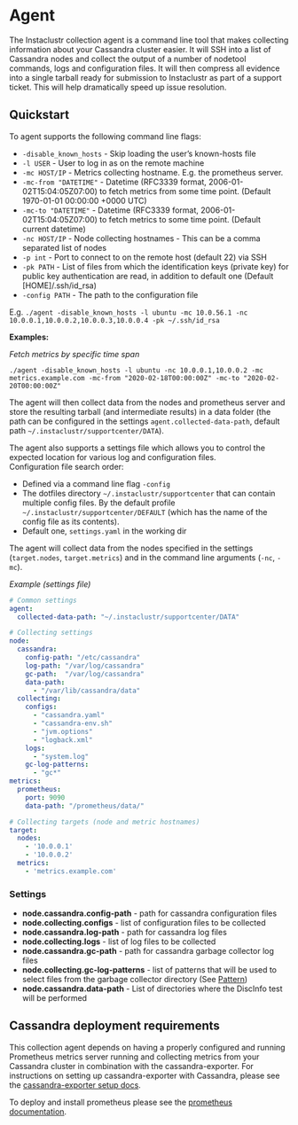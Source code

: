 # Agent
The Instaclustr collection agent is a command line tool that makes collecting information about your Cassandra cluster easier. It will SSH into a list of Cassandra nodes and collect the output of a number of nodetool commands, logs and configuration files. It will then compress all evidence into a single tarball ready for submission to Instaclustr as part of a support ticket. This will help dramatically speed up issue resolution.

## Quickstart
To agent supports the following command line flags:

* `-disable_known_hosts` - Skip loading the user’s known-hosts file
* `-l USER` - User to log in as on the remote machine
* `-mc HOST/IP` - Metrics collecting hostname. E.g. the prometheus server.
* `-mc-from "DATETIME"` - Datetime (RFC3339 format, 2006-01-02T15:04:05Z07:00) to fetch metrics from some time point. (Default 1970-01-01 00:00:00 +0000 UTC)
* `-mc-to "DATETIME"` - Datetime (RFC3339 format, 2006-01-02T15:04:05Z07:00) to fetch metrics to some time point. (Default current datetime)
* `-nc HOST/IP` - Node collecting hostnames - This can be a comma separated list of nodes
* `-p int` - Port to connect to on the remote host (default 22) via SSH
* `-pk PATH` - List of files from which the identification keys (private key) for public key authentication are read, in addition to default one (Default [HOME]/.ssh/id_rsa)
* `-config PATH` - The path to the configuration file

E.g. `./agent -disable_known_hosts -l ubuntu -mc 10.0.56.1 -nc 10.0.0.1,10.0.0.2,10.0.0.3,10.0.0.4 -pk ~/.ssh/id_rsa`

**Examples:**

_Fetch metrics by specific time span_
```shell script
./agent -disable_known_hosts -l ubuntu -nc 10.0.0.1,10.0.0.2 -mc metrics.example.com -mc-from "2020-02-18T00:00:00Z" -mc-to "2020-02-20T00:00:00Z"
```


The agent will then collect data from the nodes and prometheus server and store the resulting tarball (and intermediate results) in a data folder (the path can be configured in the settings `agent.collected-data-path`, default path `~/.instaclustr/supportcenter/DATA`).

The agent also supports a settings file which allows you to control the expected location for various log and 
configuration files.  
Configuration file search order:
* Defined via a command line flag `-config`
* The dotfiles directory `~/.instaclustr/supportcenter` that can contain multiple config files. By the default profile `~/.instaclustr/supportcenter/DEFAULT` (which has the name of the config file as its contents).
* Default one, `settings.yaml` in the working dir

The agent will collect data from the nodes specified in the settings (`target.nodes`, `target.metrics`) and in the command line arguments (`-nc`, `-mc`).

_Example (settings file)_
```yaml
# Common settings
agent:
  collected-data-path: "~/.instaclustr/supportcenter/DATA"

# Collecting settings
node:
  cassandra:
    config-path: "/etc/cassandra"
    log-path: "/var/log/cassandra"
    gc-path:  "/var/log/cassandra"
    data-path:
      - "/var/lib/cassandra/data"
  collecting:
    configs:
      - "cassandra.yaml"
      - "cassandra-env.sh"
      - "jvm.options"
      - "logback.xml"
    logs:
      - "system.log"
    gc-log-patterns:
      - "gc*"
metrics:
  prometheus:
    port: 9090
    data-path: "/prometheus/data/"

# Collecting targets (node and metric hostnames)
target:
  nodes:
    - '10.0.0.1'
    - '10.0.0.2'
  metrics:
    - 'metrics.example.com'
```

### Settings
* **node.cassandra.config-path** - path for cassandra configuration files
* **node.collecting.configs** - list of configuration files to be collected
* **node.cassandra.log-path** - path for cassandra log files
* **node.collecting.logs** - list of log files to be collected
* **node.cassandra.gc-path** - path for cassandra garbage collector log files
* **node.collecting.gc-log-patterns** - list of patterns that will be used to select files from the garbage collector directory (See [Pattern](https://golang.org/pkg/path/filepath/#Match))
* **node.cassandra.data-path** - List of directories where the DiscInfo test will be performed

## Cassandra deployment requirements
This collection agent depends on having a properly configured and running Prometheus metrics server running and collecting metrics from your Cassandra cluster in combination with the cassandra-exporter. For instructions on setting up cassandra-exporter with Cassandra, please see the [cassandra-exporter setup docs](https://github.com/instaclustr/cassandra-exporter#usage).

To deploy and install prometheus please see the [prometheus documentation](https://prometheus.io/docs/prometheus/latest/installation/).